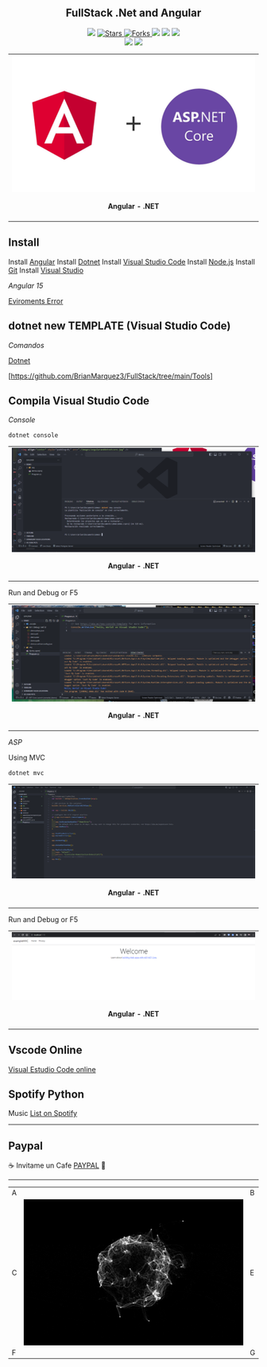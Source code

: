 <h2 align="center"> FullStack .Net and Angular </h2>

<p align="center">
  
   </a>
    <img src="https://img.shields.io/github/languages/top/BrianMarquez3/FullStack?color=blue">
  </a>
  <a href="https://github.com/BrianMarquez3/FullStack/stargazers">
    <img src="https://img.shields.io/github/stars/BrianMarquez3/FullStack.svg?style=flat" alt="Stars">
  </a>
  <a href="https://github.com/BrianMarquez3/FullStack/network">
    <img src="https://img.shields.io/github/forks/BrianMarquez3/FullStack.svg?style=flat" alt="Forks">
  </a>
    <img src="https://img.shields.io/github/v/tag/BrianMarquez3/FullStack?color=red&label=Version&logo=c#">
  </a>
  
  </a>
    <img src="https://img.shields.io/github/languages/code-size/BrianMarquez3/FullStack">
  </a>
  
  </a>
    <img src="https://img.shields.io/github/downloads/BrianMarquez3/FullStack/total?color=red">
  </a>
  
   </a>
   <a href="https://github.com/BrianMarquez3/FullStack/network">
  </a><br>
 
  <img src="https://img.shields.io/github/last-commit/BrianMarquez3/FullStack?color=yellow&style=for-the-badge">
  <img src="https://img.shields.io/github/languages/count/BrianMarquez3/FullStack?style=for-the-badge">
  
</p>
  
<table align="center">
  <tr>
    <td align="center" style="padding=0;width=50%;">
      <img align="center" style="padding=0;" src="./assets/angularanddotnetcore.jpg" />
      <h4 align="center"> Angular - .NET </h4>
    </td>
  </tr>
</table>

## Install

Install [Angular](https://angular.io/guide/setup-local)
Install [Dotnet](https://dotnet.microsoft.com/download/dotnet/5.0)
Install [Visual Studio Code](https://code.visualstudio.com/)
Install [Node.js](https://nodejs.org/es/download/)
Install [Git](https://git-scm.com/downloads)
Install [Visual Studio](https://visualstudio.microsoft.com/es/downloads/)

_Angular 15_

[Eviroments Error](https://dev.to/this-is-angular/angular-15-what-happened-to-environmentts-koh)

## dotnet new TEMPLATE (Visual Studio Code)

_Comandos_

[Dotnet](https://learn.microsoft.com/en-us/dotnet/core/tools/dotnet-new)

[https://github.com/BrianMarquez3/FullStack/tree/main/Tools]

## Compila Visual Studio Code


_Console_

```bash
dotnet console
```


<table align="center">
  <tr>
    <td align="center" style="padding=0;width=50%;">
      <img align="center" style="padding=0;" src="./assets/console.png" />
      <h4 align="center"> Angular - .NET </h4>
    </td>
  </tr>
</table>

Run and Debug or F5

<table align="center">
  <tr>
    <td align="center" style="padding=0;width=50%;">
      <img align="center" style="padding=0;" src="./assets/console_1.png" />
      <h4 align="center"> Angular - .NET </h4>
    </td>
  </tr>
</table>


_ASP_

Using MVC

```bash
dotnet mvc
```

<table align="center">
  <tr>
    <td align="center" style="padding=0;width=50%;">
      <img align="center" style="padding=0;" src="./assets/web.png" />
      <h4 align="center"> Angular - .NET </h4>
    </td>
  </tr>
</table>

Run and Debug or F5

<table align="center">
  <tr>
    <td align="center" style="padding=0;width=50%;">
      <img align="center" style="padding=0;" src="./assets/web_1.png" />
      <h4 align="center"> Angular - .NET </h4>
    </td>
  </tr>
</table>

## Vscode Online
[Visual Estudio Code online](https://vscode.dev/)

## Spotify Python

Music [List on Spotify](https://open.spotify.com/playlist/11AwbhmXyh2jKlsHmaxcP9)

---

## Paypal

☕ Invitame un Cafe  [PAYPAL](https://www.paypal.com/donate?hosted_button_id=98U3T62494H9Y) 🍵

---


 <table align="center">
    <tr>
      <td colspan="3">A</td>
        <td>B</td>
      </tr>
      <tr>
        <td>C</td>
      <td colspan="2"><img align="center" style="padding=0;" src="./assets/particulas001.gif" /></td>
        <td>E</td>
      </tr>
      <tr>
      <td colspan="3">F</td>
        <td>G</td>
    </tr>
</table>
